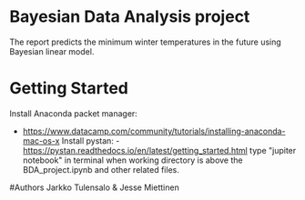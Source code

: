 # Bayesian Data Analysis project
The report predicts the minimum winter temperatures in the future using Bayesian linear model.
# Getting Started 
Install Anaconda packet manager:
- https://www.datacamp.com/community/tutorials/installing-anaconda-mac-os-x
Install pystan:
-https://pystan.readthedocs.io/en/latest/getting_started.html
type "jupiter notebook" in terminal when working directory is above the BDA_project.ipynb and
other related files.

#Authors
Jarkko Tulensalo & Jesse Miettinen
